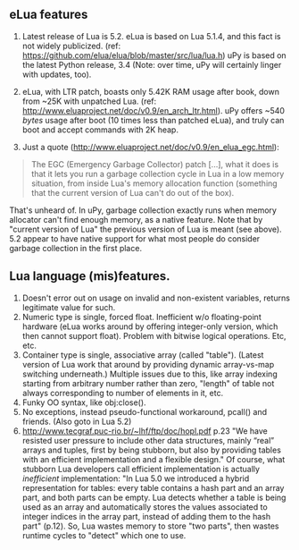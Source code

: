 ## eLua features

1. Latest release of Lua is 5.2. eLua is based on Lua 5.1.4, and this fact is not widely publicized. (ref: https://github.com/elua/elua/blob/master/src/lua/lua.h) uPy is based on the latest Python release, 3.4 (Note: over time, uPy will certainly linger with updates, too).

2. eLua, with LTR patch, boasts only 5.42K RAM usage after book, down from ~25K with unpatched Lua. (ref: http://www.eluaproject.net/doc/v0.9/en_arch_ltr.html). uPy offers ~540 *bytes* usage after boot (10 times less than patched eLua), and truly can boot and accept commands with 2K heap.

3. Just a quote (http://www.eluaproject.net/doc/v0.9/en_elua_egc.html):
> The EGC (Emergency Garbage Collector) patch [...], what it does is that it lets you run a garbage collection cycle in Lua in a low memory situation, from inside Lua's memory allocation function (something that the current version of Lua can't do out of the box).

That's unheard of. In uPy, garbage collection exactly runs when memory allocator can't find enough memory, as a native feature. Note that by "current version of Lua" the previous version of Lua is meant (see above). 5.2 appear to have native support for what most people do consider garbage collection in the first place.

## Lua language (mis)features.

1. Doesn't error out on usage on invalid and non-existent variables, returns legitimate value for such.
1. Numeric type is single, forced float. Inefficient w/o floating-point hardware (eLua works around by offering integer-only version, which then cannot support float). Problem with bitwise logical operations. Etc, etc.
1. Container type is single, associative array (called "table"). (Latest version of Lua work that around by providing dynamic array-vs-map switching underneath.) Multiple issues due to this, like array indexing starting from arbitrary number rather than zero, "length" of table not always corresponding to number of elements in it, etc.
1. Funky OO syntax, like obj:close().
1. No exceptions, instead pseudo-functional workaround, pcall() and friends. (Also goto in Lua 5.2)
1. http://www.tecgraf.puc-rio.br/~lhf/ftp/doc/hopl.pdf p.23 "We have resisted user pressure to include other data structures, mainly “real” arrays and tuples, first by being stubborn, but also by providing tables with an efficient implementation and a flexible design." Of course, what stubborn Lua developers call efficient implementation is actually *inefficient* implementation: "In Lua 5.0 we introduced a hybrid representation for tables: every table contains a hash part and an array part, and both parts can be empty. Lua detects whether a table is being used as an array and automatically stores the values associated to integer indices in the array part, instead of adding them to the hash part" (p.12). So, Lua wastes memory to store "two parts", then wastes runtime cycles to "detect" which one to use.
